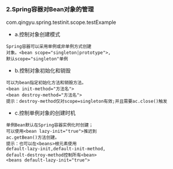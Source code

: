  
### 2.Spring容器对Bean对象的管理
 com.qingyu.spring.testinit.scope.testExample
- a.控制对象创建模式
```
Spring容器可以采用单例或非单例方式创建
对象。<bean scope="singleton|prototype">,
默认scope="singleton"单例
```
-  b.控制对象初始化和销毁
``` 
可以为bean指定初始化方法和销毁方法。
<bean init-method="方法名">
<bean destroy-method="方法名">
提示：destroy-method仅对scope=singleton有效;并且需要ac.close()触发
``` 
- c.控制单例对象的创建时机
``` 
单例Bean默认在Spring容器实例化时创建；
可以使用<bean lazy-init="true">推迟到
ac.getBean()方法创建。
提示：也可以在<beans>根元素使用
default-lazy-init,default-init-method,
default-destroy-method控制所有<bean>
<beans default-lazy-init="true">
```
